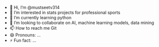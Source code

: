 - 👋 Hi, I’m @mustseetv314
- 👀 I’m interested in stats projects for professional sports
- 🌱 I’m currently learning python
- 💞️ I’m looking to collaborate on AI, machine learning models, data mining
- 📫 How to reach me Git
- 😄 Pronouns: ...
- ⚡ Fun fact: ...

<!---
mustseetv314/mustseetv314 is a ✨ special ✨ repository because its `README.md` (this file) appears on your GitHub profile.
You can click the Preview link to take a look at your changes.
--->

